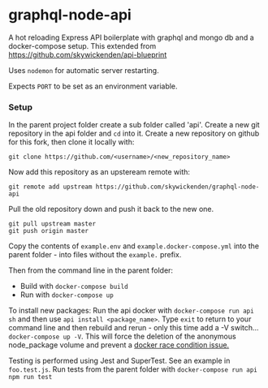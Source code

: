# graphql-node-api

A hot reloading Express API boilerplate with graphql and mongo db and a docker-compose setup.
This extended from https://github.com/skywickenden/api-blueprint 

Uses `nodemon` for automatic server restarting.

Expects `PORT` to be set as an environment variable.

### Setup

In the parent project folder create a sub folder called 'api'. Create a new git repository in the api folder and `cd` into it. Create a new repository on github for this fork, then clone it locally with:

    git clone https://github.com/<username>/<new_repository_name>
  
Now add this repository as an upsteream remote with:
 
    git remote add upstream https://github.com/skywickenden/graphql-node-api
  
Pull the old repository down and push it back to the new one.

    git pull upstream master
    git push origin master

Copy the contents of `example.env` and `example.docker-compose.yml` into the parent folder - into files without the `example.` prefix. 

Then from the command line in the parent folder:

  * Build with `docker-compose build`
  * Run with `docker-compose up`

To install new packages: Run the api docker with `docker-compose run api sh` and then use `api install <package_name>`. Type `exit` to return to your command line and then rebuild and rerun - only this time add a -V switch... `docker-compose up -V`. This will force the deletion of the anonymous node_package volume and prevent a [docker race condition issue.](https://github.com/docker/compose/issues/4337)

Testing is performed using Jest and SuperTest. See an example in `foo.test.js`. Run tests from the parent folder with `docker-compose run api npm run test`
